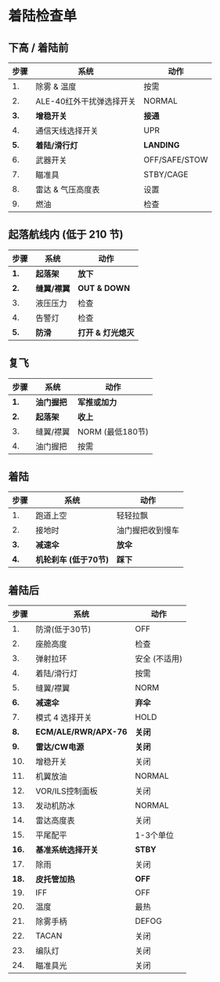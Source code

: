 # 着陆检查单

## 下高 / 着陆前


| 步骤   | 系统                     | 动作          |
| ------ | ------------------------ | ------------- |
| 1.     | 除雾 & 温度              | 按需          |
| 2.     | ALE-40红外干扰弹选择开关 | NORMAL        |
| **3.** | **增稳开关**             | **接通**      |
| 4.     | 通信天线选择开关         | UPR           |
| **5.** | **着陆/滑行灯**          | **LANDING**   |
| 6.     | 武器开关                 | OFF/SAFE/STOW |
| 7.     | 瞄准具                   | STBY/CAGE     |
| 8.     | 雷达 & 气压高度表        | 设置          |
| 9.     | 燃油                     | 检查          |

## 起落航线内 (低于 210 节)


| 步骤   | 系统          | 动作                |
| ------ | ------------- | ------------------- |
| **1.** | **起落架**    | **放下**            |
| **2.** | **缝翼/襟翼** | **OUT & DOWN**      |
| 3.     | 液压压力      | 检查                |
| 4.     | 告警灯        | 检查                |
| **5.** | **防滑**      | **打开 & 灯光熄灭** |

## 复飞


| 步骤   | 系统         | 动作             |
| ------ | ------------ | ---------------- |
| **1.** | **油门握把** | **军推或加力**   |
| **2.** | **起落架**   | **收上**         |
| 3.     | 缝翼/襟翼    | NORM (最低180节) |
| 4.     | 油门握把     | 按需             |

## 着陆


| 步骤   | 系统                    | 动作             |
| ------ | ----------------------- | ---------------- |
| 1.     | 跑道上空                | 轻轻拉飘         |
| 2.     | 接地时                  | 油门握把收到慢车 |
| **3.** | **减速伞**              | **放伞**         |
| **4.** | **机轮刹车 (低于70节)** | **踩下**         |

## 着陆后


| 步骤    | 系统                   | 动作          |
| ------- | ---------------------- | ------------- |
| 1.      | 防滑(低于30节)         | OFF           |
| 2.      | 座舱高度               | 检查          |
| 3.      | 弹射拉环               | 安全 (不适用) |
| 4.      | 着陆/滑行灯            | 按需          |
| 5.      | 缝翼/襟翼              | NORM          |
| **6.**  | **减速伞**             | **弃伞**      |
| 7.      | 模式 4 选择开关        | HOLD          |
| **8.**  | **ECM/ALE/RWR/APX-76** | **关闭**      |
| **9.**  | **雷达/CW电源**        | **关闭**      |
| 10.     | 增稳开关               | 关闭          |
| 11.     | 机翼放油               | NORMAL        |
| 12.     | VOR/ILS控制面板        | 关闭          |
| 13.     | 发动机防冰             | NORMAL        |
| 14.     | 雷达高度表             | 关闭          |
| 15.     | 平尾配平               | 1-3个单位     |
| **16.** | **基准系统选择开关**   | **STBY**      |
| 17.     | 除雨                   | 关闭          |
| **18.** | **皮托管加热**         | **OFF**       |
| 19.     | IFF                    | OFF           |
| 20.     | 温度                   | 最热          |
| 21.     | 除雾手柄               | DEFOG         |
| 22.     | TACAN                  | 关闭          |
| 23.     | 编队灯                 | 关闭          |
| 24.     | 瞄准具光               | 关闭          |
